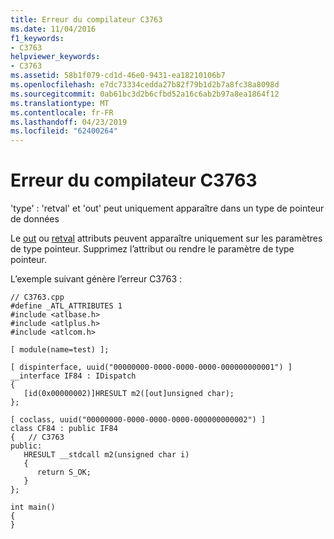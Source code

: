 ```yaml
---
title: Erreur du compilateur C3763
ms.date: 11/04/2016
f1_keywords:
- C3763
helpviewer_keywords:
- C3763
ms.assetid: 58b1f079-cd1d-46e0-9431-ea18210106b7
ms.openlocfilehash: e7dc73334cedda27b82f79b1d2b7a8fc38a8098d
ms.sourcegitcommit: 0ab61bc3d2b6cfbd52a16c6ab2b97a8ea1864f12
ms.translationtype: MT
ms.contentlocale: fr-FR
ms.lasthandoff: 04/23/2019
ms.locfileid: "62400264"
---
```

# <a name="compiler-error-c3763"></a>Erreur du compilateur C3763

'type' : 'retval' et 'out' peut uniquement apparaître dans un type de pointeur de données

Le [out](../../windows/out-cpp.md) ou [retval](../../windows/retval.md) attributs peuvent apparaître uniquement sur les paramètres de type pointeur. Supprimez l’attribut ou rendre le paramètre de type pointeur.

L’exemple suivant génère l’erreur C3763 :

```
// C3763.cpp
#define _ATL_ATTRIBUTES 1
#include <atlbase.h>
#include <atlplus.h>
#include <atlcom.h>

[ module(name=test) ];

[ dispinterface, uuid("00000000-0000-0000-0000-000000000001") ]
__interface IF84 : IDispatch
{
   [id(0x00000002)]HRESULT m2([out]unsigned char);
};

[ coclass, uuid("00000000-0000-0000-0000-000000000002") ]
class CF84 : public IF84
{   // C3763
public:
   HRESULT __stdcall m2(unsigned char i)
   {
      return S_OK;
   }
};

int main()
{
}
```